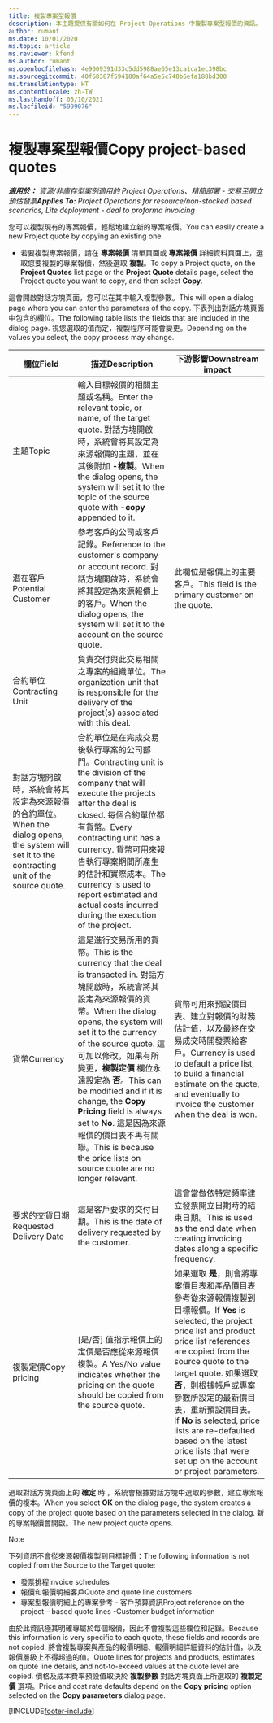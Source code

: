 ```yaml
---
title: 複製專案型報價
description: 本主題提供有關如何在 Project Operations 中複製專案型報價的資訊。
author: rumant
ms.date: 10/01/2020
ms.topic: article
ms.reviewer: kfend
ms.author: rumant
ms.openlocfilehash: 4e9009391d33c5dd5988ae65e13ca1ca1ec398bc
ms.sourcegitcommit: 40f68387f594180af64a5e5c748b6efa188bd300
ms.translationtype: HT
ms.contentlocale: zh-TW
ms.lasthandoff: 05/10/2021
ms.locfileid: "5999076"
---
```

# <a name="copy-project-based-quotes"></a><span data-ttu-id="92637-103">複製專案型報價</span><span class="sxs-lookup"><span data-stu-id="92637-103">Copy project-based quotes</span></span>

<span data-ttu-id="92637-104">_**適用於：** 資源/非庫存型案例適用的 Project Operations、精簡部署 - 交易至開立預估發票_</span><span class="sxs-lookup"><span data-stu-id="92637-104">_**Applies To:** Project Operations for resource/non-stocked based scenarios, Lite deployment - deal to proforma invoicing_</span></span>

<span data-ttu-id="92637-105">您可以複製現有的專案報價，輕鬆地建立新的專案報價。</span><span class="sxs-lookup"><span data-stu-id="92637-105">You can easily create a new Project quote by copying an existing one.</span></span> 

- <span data-ttu-id="92637-106">若要複製專案報價，請在 **專案報價** 清單頁面或 **專案報價** 詳細資料頁面上，選取您要複製的專案報價，然後選取 **複製**。</span><span class="sxs-lookup"><span data-stu-id="92637-106">To copy a Project quote, on the **Project Quotes** list page or the **Project Quote** details page, select the Project quote you want to copy, and then select **Copy**.</span></span>

<span data-ttu-id="92637-107">這會開啟對話方塊頁面，您可以在其中輸入複製參數。</span><span class="sxs-lookup"><span data-stu-id="92637-107">This will open a dialog page where you can enter the parameters of the copy.</span></span> <span data-ttu-id="92637-108">下表列出對話方塊頁面中包含的欄位。</span><span class="sxs-lookup"><span data-stu-id="92637-108">The following table lists the fields that are included in the dialog page.</span></span> <span data-ttu-id="92637-109">視您選取的值而定，複製程序可能會變更。</span><span class="sxs-lookup"><span data-stu-id="92637-109">Depending on the values you select, the copy process may change.</span></span>

| <span data-ttu-id="92637-110">**欄位**</span><span class="sxs-lookup"><span data-stu-id="92637-110">**Field**</span></span> | <span data-ttu-id="92637-111">**描述**</span><span class="sxs-lookup"><span data-stu-id="92637-111">**Description**</span></span> | <span data-ttu-id="92637-112">**下游影響**</span><span class="sxs-lookup"><span data-stu-id="92637-112">**Downstream impact**</span></span> |
| --- | --- | --- |
| <span data-ttu-id="92637-113">主題</span><span class="sxs-lookup"><span data-stu-id="92637-113">Topic</span></span> | <span data-ttu-id="92637-114">輸入目標報價的相關主題或名稱。</span><span class="sxs-lookup"><span data-stu-id="92637-114">Enter the relevant topic, or name, of the target quote.</span></span> <span data-ttu-id="92637-115">對話方塊開啟時，系統會將其設定為來源報價的主題，並在其後附加 **-複製**。</span><span class="sxs-lookup"><span data-stu-id="92637-115">When the dialog opens, the system will set it to the topic of the source quote with **-copy** appended to it.</span></span> | |
| <span data-ttu-id="92637-116">潛在客戶</span><span class="sxs-lookup"><span data-stu-id="92637-116">Potential Customer</span></span> | <span data-ttu-id="92637-117">參考客戶的公司或客戶記錄。</span><span class="sxs-lookup"><span data-stu-id="92637-117">Reference to the customer's company or account record.</span></span> <span data-ttu-id="92637-118">對話方塊開啟時，系統會將其設定為來源報價上的客戶。</span><span class="sxs-lookup"><span data-stu-id="92637-118">When the dialog opens, the system will set it to the account on the source quote.</span></span> | <span data-ttu-id="92637-119">此欄位是報價上的主要客戶。</span><span class="sxs-lookup"><span data-stu-id="92637-119">This field is the primary customer on the quote.</span></span> |
| <span data-ttu-id="92637-120">合約單位</span><span class="sxs-lookup"><span data-stu-id="92637-120">Contracting Unit</span></span> | <span data-ttu-id="92637-121">負責交付與此交易相關之專案的組織單位。</span><span class="sxs-lookup"><span data-stu-id="92637-121">The organization unit that is responsible for the delivery of the project(s) associated with this deal.</span></span>
<span data-ttu-id="92637-122">對話方塊開啟時，系統會將其設定為來源報價的合約單位。</span><span class="sxs-lookup"><span data-stu-id="92637-122">When the dialog opens, the system will set it to the contracting unit of the source quote.</span></span> | <span data-ttu-id="92637-123">合約單位是在完成交易後執行專案的公司部門。</span><span class="sxs-lookup"><span data-stu-id="92637-123">Contracting unit is the division of the company that will execute the projects after the deal is closed.</span></span> <span data-ttu-id="92637-124">每個合約單位都有貨幣。</span><span class="sxs-lookup"><span data-stu-id="92637-124">Every contracting unit has a currency.</span></span> <span data-ttu-id="92637-125">貨幣可用來報告執行專案期間所產生的估計和實際成本。</span><span class="sxs-lookup"><span data-stu-id="92637-125">The currency is used to report estimated and actual costs incurred during the execution of the project.</span></span> |
| <span data-ttu-id="92637-126">貨幣</span><span class="sxs-lookup"><span data-stu-id="92637-126">Currency</span></span> | <span data-ttu-id="92637-127">這是進行交易所用的貨幣。</span><span class="sxs-lookup"><span data-stu-id="92637-127">This is the currency that the deal is transacted in.</span></span> <span data-ttu-id="92637-128">對話方塊開啟時，系統會將其設定為來源報價的貨幣。</span><span class="sxs-lookup"><span data-stu-id="92637-128">When the dialog opens, the system will set it to the currency of the source quote.</span></span> <span data-ttu-id="92637-129">這可加以修改，如果有所變更，**複製定價** 欄位永遠設定為 **否**。</span><span class="sxs-lookup"><span data-stu-id="92637-129">This can be modified and if it is change, the **Copy Pricing** field is always set to **No**.</span></span> <span data-ttu-id="92637-130">這是因為來源報價的價目表不再有關聯。</span><span class="sxs-lookup"><span data-stu-id="92637-130">This is because the price lists on source quote are no longer relevant.</span></span> | <span data-ttu-id="92637-131">貨幣可用來預設價目表、建立對報價的財務估計值，以及最終在交易成交時開發票給客戶。</span><span class="sxs-lookup"><span data-stu-id="92637-131">Currency is used to default a price list, to build a financial estimate on the quote,  and eventually to invoice the customer when the deal is won.</span></span> |
| <span data-ttu-id="92637-132">要求的交貨日期</span><span class="sxs-lookup"><span data-stu-id="92637-132">Requested Delivery Date</span></span> | <span data-ttu-id="92637-133">這是客戶要求的交付日期。</span><span class="sxs-lookup"><span data-stu-id="92637-133">This is the date of delivery requested by the customer.</span></span> | <span data-ttu-id="92637-134">這會當做依特定頻率建立發票開立日期時的結束日期。</span><span class="sxs-lookup"><span data-stu-id="92637-134">This is used as the end date when creating invoicing dates along a specific frequency.</span></span> |
| <span data-ttu-id="92637-135">複製定價</span><span class="sxs-lookup"><span data-stu-id="92637-135">Copy pricing</span></span> | <span data-ttu-id="92637-136">[是/否] 值指示報價上的定價是否應從來源報價複製。</span><span class="sxs-lookup"><span data-stu-id="92637-136">A Yes/No value indicates whether the pricing on the quote should be copied from the source quote.</span></span> | <span data-ttu-id="92637-137">如果選取 **是**，則會將專案價目表和產品價目表參考從來源報價複製到目標報價。</span><span class="sxs-lookup"><span data-stu-id="92637-137">If **Yes** is selected, the project price list and product price list references are copied from the source quote to the target quote.</span></span> <span data-ttu-id="92637-138">如果選取 **否**，則根據帳戶或專案參數所設定的最新價目表，重新預設價目表。</span><span class="sxs-lookup"><span data-stu-id="92637-138">If **No** is selected, price lists are re-defaulted based on the latest price lists that were set up on the account or project parameters.</span></span> |

<span data-ttu-id="92637-139">選取對話方塊頁面上的 **確定** 時 ，系統會根據對話方塊中選取的參數，建立專案報價的複本。</span><span class="sxs-lookup"><span data-stu-id="92637-139">When you select **OK** on the dialog page, the system creates a copy of the project quote based on the parameters selected in the dialog.</span></span> <span data-ttu-id="92637-140">新的專案報價會開啟。</span><span class="sxs-lookup"><span data-stu-id="92637-140">The new project quote opens.</span></span> 

> [!NOTE]
> <span data-ttu-id="92637-141">下列資訊不會從來源報價複製到目標報價：</span><span class="sxs-lookup"><span data-stu-id="92637-141">The following information is not copied from the Source to the Target quote:</span></span>
>
> - <span data-ttu-id="92637-142">發票排程</span><span class="sxs-lookup"><span data-stu-id="92637-142">Invoice schedules</span></span>
> - <span data-ttu-id="92637-143">報價和報價明細客戶</span><span class="sxs-lookup"><span data-stu-id="92637-143">Quote and quote line customers</span></span>
> - <span data-ttu-id="92637-144">專案型報價明細上的專案參考 - 客戶預算資訊</span><span class="sxs-lookup"><span data-stu-id="92637-144">Project reference on the project – based quote lines -Customer budget information</span></span>
>
><span data-ttu-id="92637-145">由於此資訊極其明確專屬於每個報價，因此不會複製這些欄位和記錄。</span><span class="sxs-lookup"><span data-stu-id="92637-145">Because this information is very specific to each quote, these fields and records are not copied.</span></span> <span data-ttu-id="92637-146">將會複製專案與產品的報價明細、報價明細詳細資料的估計值，以及報價層級上不得超過的值。</span><span class="sxs-lookup"><span data-stu-id="92637-146">Quote lines for projects and products, estimates on quote line details, and not-to-exceed values at the quote level are copied.</span></span> <span data-ttu-id="92637-147">價格及成本費率預設值取決於 **複製參數** 對話方塊頁面上所選取的 **複製定價** 選項。</span><span class="sxs-lookup"><span data-stu-id="92637-147">Price and cost rate defaults depend on the **Copy pricing** option selected on the **Copy parameters** dialog page.</span></span>


[!INCLUDE[footer-include](../includes/footer-banner.md)]